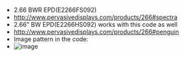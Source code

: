 * 2.66 BWR EPD(E2266FS092)
* http://www.pervasivedisplays.com/products/266#spectra
* 2.66" BW EPD(E2266HS092) works with this code as well
* http://www.pervasivedisplays.com/products/266#penguin
* Image pattern in the code:
* ![image](https://github.com/Hardy-PDi/ePaper_PervasiveDisplays/blob/master/2.66_BWR/2.66_BWR.bmp)
